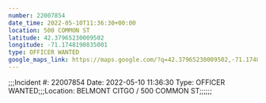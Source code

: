 ```yaml
---
number: 22007854
date_time: 2022-05-10T11:36:30+00:00
location: 500 COMMON ST
latitude: 42.37965230009502
longitude: -71.1748190835001
type: OFFICER WANTED
google_maps_link: https://maps.google.com/?q=42.37965230009502,-71.1748190835001
---
```


;;;Incident #: 22007854   Date: 2022-05-10 11:36:30   Type: OFFICER WANTED;;;Location: BELMONT CITGO / 500 COMMON ST;;;;;;
